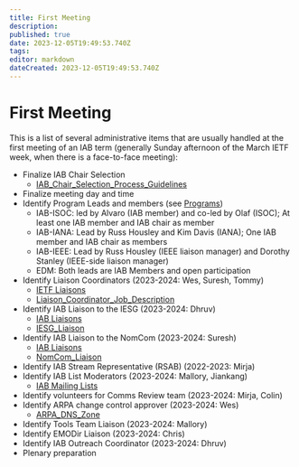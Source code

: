 ```yaml
---
title: First Meeting
description: 
published: true
date: 2023-12-05T19:49:53.740Z
tags: 
editor: markdown
dateCreated: 2023-12-05T19:49:53.740Z
---
```


# First Meeting
This is a list of several administrative items that are usually handled at the first meeting of an IAB term (generally Sunday afternoon of the March IETF week, when there is a face-to-face meeting):

- Finalize IAB Chair Selection
  - [IAB_Chair_Selection_Process_Guidelines](/group/iab/IAB_Chair_Selection_Process_Guidelines)
- Finalize meeting day and time
- Identify Program Leads and members (see [Programs](https://www.iab.org/activities/programs/))
  - IAB-ISOC: led by Alvaro (IAB member) and co-led by Olaf (ISOC); At least one IAB member and IAB chair as member
  - IAB-IANA: Lead by Russ Housley and Kim Davis (IANA); One IAB member and IAB chair as members
  - IAB-IEEE: Lead by Russ Housley (IEEE liaison manager) and Dorothy Stanley (IEEE-side liaison manager)
  - EDM: Both leads are IAB Members and open participation
- Identify Liaison Coordinators (2023-2024: Wes, Suresh, Tommy)
  - [IETF Liaisons](https://www.ietf.org/about/liaisons/)
  - [Liaison_Coordinator_Job_Description](/group/iab/Liaison_Coordinator_Job_Description)
- Identify IAB Liaison to the IESG (2023-2024: Dhruv)
  - [IAB Liaisons](https://www.iab.org/liaisons/)
  - [IESG_Liaison](/group/iab/IESG_Liaison)
- Identify IAB Liaison to the NomCom (2023-2024: Suresh)
  - [IAB Liaisons](https://www.iab.org/liaisons/)
  - [NomCom_Liaison](/group/iab/NomCom_Liaison)
- Identify IAB Stream Representative (RSAB) (2022-2023: Mirja)
- Identify IAB List Moderators (2023-2024: Mallory, Jiankang)
  - [IAB Mailing Lists](https://www.iab.org/iab-mailing-lists/)
- Identify volunteers for Comms Review team (2023-2024: Mirja, Colin)
- Identify ARPA change control approver (2023-2024: Wes)
  - [ARPA_DNS_Zone](/group/iab/ARPA_DNS_Zone)
- Identify Tools Team Liaison (2023-2024: Mallory)
- Identify EMODir Liaison (2023-2024: Chris)
- Identify IAB Outreach Coordinator (2023-2024: Dhruv)
- Plenary preparation

